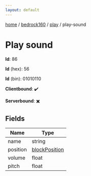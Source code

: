 ```yaml
---
layout: default
---
```


[home](/)  /  [bedrock160](/protocol/bedrock160)  /  [play](/protocol/bedrock160/play)  /  play-sound

# Play sound

**Id**: 86

**Id** (hex): 56

**Id** (bin): 01010110

**Clientbound**: ✔️

**Serverbound**: ✖️

## Fields

Name | Type
---|---
name | string
position | [blockPosition](/protocol/bedrock160/types/block-position)
volume | float
pitch | float
